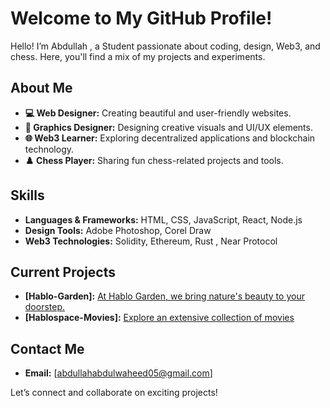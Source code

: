 # Welcome to My GitHub Profile!

Hello! I’m Abdullah , a Student passionate about coding, design, Web3, and chess. Here, you'll find a mix of my projects and experiments.

## About Me
- **💻 Web Designer:** Creating beautiful and user-friendly websites.
- **🎨 Graphics Designer:** Designing creative visuals and UI/UX elements.
- **🌐 Web3 Learner:** Exploring decentralized applications and blockchain technology.
- **♟️ Chess Player:** Sharing fun chess-related projects and tools.

## Skills
- **Languages & Frameworks:** HTML, CSS, JavaScript, React, Node.js
- **Design Tools:** Adobe Photoshop, Corel Draw
- **Web3 Technologies:** Solidity, Ethereum, Rust , Near Protocol

## Current Projects
- **[Hablo-Garden]:** [At Hablo Garden, we bring nature's beauty to your doorstep.](https://github.com/Habfrejo/Hablo-Garden)
- **[Hablospace-Movies]:** [Explore an extensive collection of movies](https://github.com/Habfrejo/Hablospace-Movies)

## Contact Me
- **Email:** [abdullahabdulwaheed05@gmail.com]

Let’s connect and collaborate on exciting projects!


